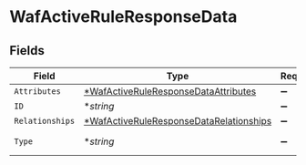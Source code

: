 # WafActiveRuleResponseData


## Fields

| Field                                                                                                    | Type                                                                                                     | Required                                                                                                 | Description                                                                                              | Example                                                                                                  |
| -------------------------------------------------------------------------------------------------------- | -------------------------------------------------------------------------------------------------------- | -------------------------------------------------------------------------------------------------------- | -------------------------------------------------------------------------------------------------------- | -------------------------------------------------------------------------------------------------------- |
| `Attributes`                                                                                             | [*WafActiveRuleResponseDataAttributes](../../models/shared/wafactiveruleresponsedataattributes.md)       | :heavy_minus_sign:                                                                                       | N/A                                                                                                      |                                                                                                          |
| `ID`                                                                                                     | **string*                                                                                                | :heavy_minus_sign:                                                                                       | N/A                                                                                                      | 3krg2uUGZzb2W9Euo4moOR                                                                                   |
| `Relationships`                                                                                          | [*WafActiveRuleResponseDataRelationships](../../models/shared/wafactiveruleresponsedatarelationships.md) | :heavy_minus_sign:                                                                                       | N/A                                                                                                      |                                                                                                          |
| `Type`                                                                                                   | **string*                                                                                                | :heavy_minus_sign:                                                                                       | Resource type.                                                                                           |                                                                                                          |